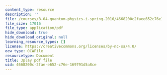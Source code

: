 ```yaml
---
content_type: resource
description: ''
file: /courses/8-04-quantum-physics-i-spring-2016/4668200c2faee652c76e169791d5a8ce_M2i8R6kMXKA.pdf
file_size: 17016
file_type: application/pdf
hide_download: true
hide_download_original: null
learning_resource_types: []
license: https://creativecommons.org/licenses/by-nc-sa/4.0/
ocw_type: OCWFile
resourcetype: Document
title: 3play pdf file
uid: 4668200c-2fae-e652-c76e-169791d5a8ce
---
```

